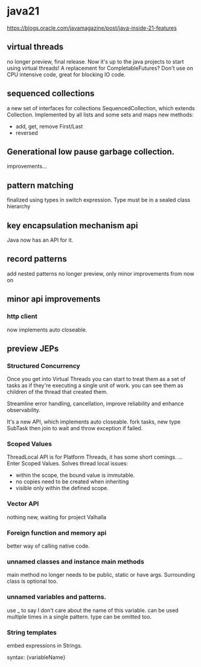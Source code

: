 # java21

https://blogs.oracle.com/javamagazine/post/java-inside-21-features

## virtual threads

no longer preview, final release.
Now it's up to the java projects to start using virtual threads!
A replacement for CompletableFutures?
Don't use on CPU intensive code, great for blocking IO code.

## sequenced collections

a new set of interfaces for collections
SequencedCollection, which extends Collection.
Implemented by all lists and some sets and maps
new methods:
* add, get, remove First/Last
* reversed

## Generational low pause garbage collection.

improvements...

## pattern matching

finalized
using types in switch expression.
Type must be in a sealed class hierarchy

## key encapsulation mechanism api

Java now has an API for it.

## record patterns

add nested patterns
no longer preview, only minor improvements from now on

## minor api improvements

### http client

now implements auto closeable.

## preview JEPs

### Structured Concurrency

Once you get into Virtual Threads you can start to treat them as a set of tasks as if they're executing a single unit of work.
you can see them as children of the thread that created them.

Streamline error handling, cancellation, improve reliability and enhance observability.

It's a new API, which implements auto closeable.
fork tasks, new type SubTask
then join to wait
and throw exception if failed.

### Scoped Values

ThreadLocal API is for Platform Threads, it has some short comings.
...
Enter Scoped Values.
Solves thread local issues:
* within the scope, the bound value is immutable.
* no copies need to be created when inheriting
* visible only within the defined scope.

### Vector API

nothing new, waiting for project Valhalla

### Foreign function and memory api

better way of calling native code.

### unnamed classes and instance main methods

main method no longer needs to be public, static or have args.
Surrounding class is optional too.

### unnamed variables and patterns.

use _ to say I don't care about the name of this variable.
can be used multiple times in a single pattern.
type can be omitted too.

### String templates

embed expressions in Strings.

syntax: \{variableName}
